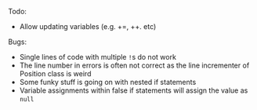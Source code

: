 Todo:
* Allow updating variables (e.g. +=, ++. etc)

Bugs:
* Single lines of code with multiple `!`s do not work
* The line number in errors is often not correct as the line incrementer of Position class is weird
* Some funky stuff is going on with nested if statements
* Variable assignments within false if statements will assign the value as `null`